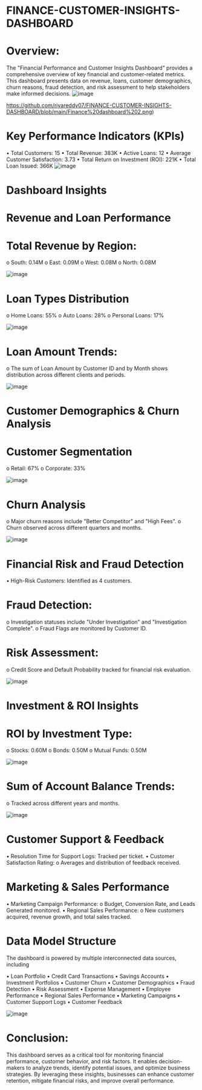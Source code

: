 # FINANCE-CUSTOMER-INSIGHTS-DASHBOARD
# Overview: 
The "Financial Performance and Customer Insights Dashboard" provides a comprehensive overview of key financial and customer-related metrics. This dashboard presents data on revenue, loans, customer demographics, churn reasons, fraud detection, and risk assessment to help stakeholders make informed decisions.
![![image](https://user-images.githubusercontent.com/97775044/215146486-101d3195-4313-4c29-b88e-b8758d513911.png)
](https://github.com/riyareddy07/FINANCE-CUSTOMER-INSIGHTS-DASHBOARD/blob/main/Finance%20dashboaed%201.png)


https://github.com/riyareddy07/FINANCE-CUSTOMER-INSIGHTS-DASHBOARD/blob/main/Finance%20dashboard%202.png)

# Key Performance Indicators (KPIs)

•	Total Customers: 15
•	Total Revenue: 383K
•	Active Loans: 12
•	Average Customer Satisfaction: 3.73
•	Total Return on Investment (ROI): 221K
•	Total Loan Issued: 366K
![![image](https://user-images.githubusercontent.com/97775044/215146486-101d3195-4313-4c29-b88e-b8758d513911.png)
](https://github.com/riyareddy07/FINANCE-CUSTOMER-INSIGHTS-DASHBOARD/blob/main/Finance%20KPI'S.png)

# Dashboard Insights

# Revenue and Loan Performance

# Total Revenue by Region:

o	South: 0.14M
o	East: 0.09M
o	West: 0.08M
o	North: 0.08M

![![image](https://user-images.githubusercontent.com/97775044/215146486-101d3195-4313-4c29-b88e-b8758d513911.png)
](https://github.com/riyareddy07/FINANCE-CUSTOMER-INSIGHTS-DASHBOARD/blob/main/revenue%20by%20region.png)

#	Loan Types Distribution

o	Home Loans: 55%
o	Auto Loans: 28%
o	Personal Loans: 17%

![![image](https://user-images.githubusercontent.com/97775044/215146486-101d3195-4313-4c29-b88e-b8758d513911.png)
](https://github.com/riyareddy07/FINANCE-CUSTOMER-INSIGHTS-DASHBOARD/blob/main/loan%20type.png)

#	Loan Amount Trends:

o	The sum of Loan Amount by Customer ID and by Month shows distribution across different clients and periods.

![![image](https://user-images.githubusercontent.com/97775044/215146486-101d3195-4313-4c29-b88e-b8758d513911.png)
](https://github.com/riyareddy07/FINANCE-CUSTOMER-INSIGHTS-DASHBOARD/blob/main/AMOUNT%20BY%20DAY.png)


# Customer Demographics & Churn Analysis

#	Customer Segmentation 

o	Retail: 67%
o	Corporate: 33%

![![image](https://user-images.githubusercontent.com/97775044/215146486-101d3195-4313-4c29-b88e-b8758d513911.png)
](https://github.com/riyareddy07/FINANCE-CUSTOMER-INSIGHTS-DASHBOARD/blob/main/customer%20segment.png)

#	Churn Analysis

o	Major churn reasons include "Better Competitor" and "High Fees".
o	Churn observed across different quarters and months.

![![image](https://user-images.githubusercontent.com/97775044/215146486-101d3195-4313-4c29-b88e-b8758d513911.png)
](https://github.com/riyareddy07/FINANCE-CUSTOMER-INSIGHTS-DASHBOARD/blob/main/churn.png)


# Financial Risk and Fraud Detection

•	High-Risk Customers: Identified as 4 customers.

#  Fraud Detection:

o	Investigation statuses include "Under Investigation" and "Investigation Complete".
o	Fraud Flags are monitored by Customer ID.

#	Risk Assessment:

o	Credit Score and Default Probability tracked for financial risk evaluation.

![![image](https://user-images.githubusercontent.com/97775044/215146486-101d3195-4313-4c29-b88e-b8758d513911.png)
](https://github.com/riyareddy07/FINANCE-CUSTOMER-INSIGHTS-DASHBOARD/blob/main/high%20risk.png)

# Investment & ROI Insights

#	ROI by Investment Type:

o	Stocks: 0.60M
o	Bonds: 0.50M
o	Mutual Funds: 0.50M

![![image](https://user-images.githubusercontent.com/97775044/215146486-101d3195-4313-4c29-b88e-b8758d513911.png)
](https://github.com/riyareddy07/FINANCE-CUSTOMER-INSIGHTS-DASHBOARD/blob/main/ROI.png)

#	Sum of Account Balance Trends: 

o	Tracked across different years and months.

![![image](https://user-images.githubusercontent.com/97775044/215146486-101d3195-4313-4c29-b88e-b8758d513911.png)
](https://github.com/riyareddy07/FINANCE-CUSTOMER-INSIGHTS-DASHBOARD/blob/main/ACCOUNT%20BALANCE.png)

# Customer Support & Feedback

•	Resolution Time for Support Logs: Tracked per ticket.
•	Customer Satisfaction Rating:
o	Averages and distribution of feedback received.

# Marketing & Sales Performance

•	Marketing Campaign Performance:
o	Budget, Conversion Rate, and Leads Generated monitored.
•	Regional Sales Performance:
o	New customers acquired, revenue growth, and total sales tracked.

# Data Model Structure

The dashboard is powered by multiple interconnected data sources, including

•	Loan Portfolio
•	Credit Card Transactions
•	Savings Accounts
•	Investment Portfolios
•	Customer Churn
•	Customer Demographics
•	Fraud Detection
•	Risk Assessment
•	Expense Management
•	Employee Performance
•	Regional Sales Performance
•	Marketing Campaigns
•	Customer Support Logs
•	Customer Feedback

![![image](https://user-images.githubusercontent.com/97775044/215146486-101d3195-4313-4c29-b88e-b8758d513911.png)
](https://github.com/riyareddy07/FINANCE-CUSTOMER-INSIGHTS-DASHBOARD/blob/main/DATA%20MODEL.png)


# Conclusion: 
This dashboard serves as a critical tool for monitoring financial performance, customer behavior, and risk factors. It enables decision-makers to analyze trends, identify potential issues, and optimize business strategies. By leveraging these insights, businesses can enhance customer retention, mitigate financial risks, and improve overall performance.

